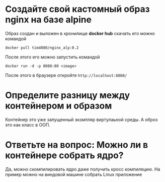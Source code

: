 # Создайте свой кастомный образ nginx на базе alpine

Образ создан и выложен в хронилище __docker hub__ скачать его можно командой

    docker pull tim4080/nginx_alp:0.2

После этого его можно запустить командой 

    docker run -d -p 8080:80 <image>

После этого в браузере откройте ```http://localhost:8080/```

# Определите разницу между контейнером и образом  

Контейнер это уже запущенный экзмпляр виртулаьной среды. А оброз это как класс в ООП. 

# Ответьте на вопрос: Можно ли в контейнере собрать ядро?

Да,  можно скомпилировать ядро даже получить кросс компиляцию. На пример можно на виндовой машине собрать Linux приложение 
